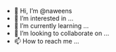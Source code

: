 - 👋 Hi, I’m @naweens
- 👀 I’m interested in ...
- 🌱 I’m currently learning ...
- 💞️ I’m looking to collaborate on ...
- 📫 How to reach me ...

<!---
naweens/naweens is a ✨ special ✨ repository because its `README.md` (this file) appears on your GitHub profile.
You can click the Preview link to take a look at your changes.
--->
